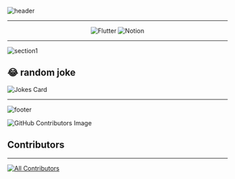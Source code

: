 ![header](https://capsule-render.vercel.app/api?type=transparent&fontColor=75c8f8&text=Flutter%20Study&height=150&fontSize=60&desc=집단지성의%20방&descAlignY=78&descAlign=64)

---

<!-- Bedge Start -->
<div align="center">

![Flutter](https://img.shields.io/badge/Flutter-%2302569B.svg?style=for-the-badge&logo=Flutter&logoColor=white) ![Notion](https://img.shields.io/badge/Notion-%23000000.svg?style=for-the-badge&logo=notion&logoColor=white)

</div>
<!-- Bedge End -->

---

![section1](https://capsule-render.vercel.app/api?type=soft&color=75c8f8&fontColor=fff&text=Section1&height=100&fontSize=40)

## 😂 random joke

![Jokes Card](https://readme-jokes.vercel.app/api)

---

![footer](https://capsule-render.vercel.app/api?type=soft&color=29579d&fontColor=fff&text=Members&height=100&fontSize=40&animation=twinkling)

![GitHub Contributors Image](https://contrib.rocks/image?repo=tony2550/flutter-study-BeginVegan)

## Contributors

---

<!-- ALL-CONTRIBUTORS-LIST:START - Do not remove or modify this section -->
<!-- prettier-ignore-start -->
<!-- markdownlint-disable -->

<!-- markdownlint-restore -->
<!-- prettier-ignore-end -->

<!-- ALL-CONTRIBUTORS-LIST:END -->

<!-- ALL-CONTRIBUTORS-BADGE:START - Do not remove or modify this section -->

[![All Contributors](https://img.shields.io/badge/all_contributors-13-orange.svg?style=flat-square)](#contributors)

<!-- ALL-CONTRIBUTORS-BADGE:END -->
